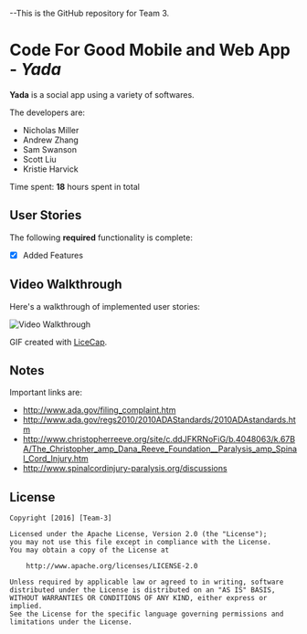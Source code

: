 --This is the GitHub repository for Team 3.

# Code For Good Mobile and Web App - *Yada*

**Yada** is a social app using a variety of softwares.

The developers are:
- Nicholas Miller
- Andrew Zhang
- Sam Swanson
- Scott Liu
- Kristie Harvick

Time spent: **18** hours spent in total

## User Stories

The following **required** functionality is complete:

- [X] Added Features


## Video Walkthrough 

Here's a walkthrough of implemented user stories:

<img src='http://i.imgur.com/link/to/your/gif/file.gif' title='Video Walkthrough' width='' alt='Video Walkthrough' />

GIF created with [LiceCap](http://www.cockos.com/licecap/).

## Notes

Important links are:
- http://www.ada.gov/filing_complaint.htm
- http://www.ada.gov/regs2010/2010ADAStandards/2010ADAstandards.htm
- http://www.christopherreeve.org/site/c.ddJFKRNoFiG/b.4048063/k.67BA/The_Christopher_amp_Dana_Reeve_Foundation__Paralysis_amp_Spinal_Cord_Injury.htm
- http://www.spinalcordinjury-paralysis.org/discussions

## License

    Copyright [2016] [Team-3] 

    Licensed under the Apache License, Version 2.0 (the "License");
    you may not use this file except in compliance with the License.
    You may obtain a copy of the License at

        http://www.apache.org/licenses/LICENSE-2.0

    Unless required by applicable law or agreed to in writing, software
    distributed under the License is distributed on an "AS IS" BASIS,
    WITHOUT WARRANTIES OR CONDITIONS OF ANY KIND, either express or implied.
    See the License for the specific language governing permissions and
    limitations under the License.
